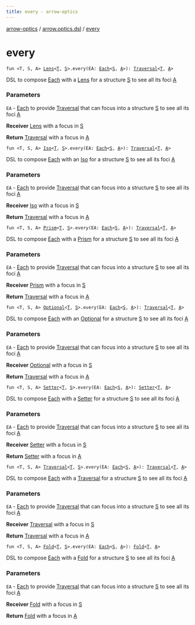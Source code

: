 ```yaml
---
title: every - arrow-optics
---
```


[arrow-optics](../index.html) / [arrow.optics.dsl](index.html) / [every](./every.html)

# every

`fun <T, S, A> `[`Lens`](../arrow.optics/-lens.html)`<`[`T`](every.html#T)`, `[`S`](every.html#S)`>.every(EA: `[`Each`](../arrow.optics.typeclasses/-each/index.html)`<`[`S`](every.html#S)`, `[`A`](every.html#A)`>): `[`Traversal`](../arrow.optics/-traversal.html)`<`[`T`](every.html#T)`, `[`A`](every.html#A)`>`

DSL to compose [Each](../arrow.optics.typeclasses/-each/index.html) with a [Lens](../arrow.optics/-lens.html) for a structure [S](every.html#S) to see all its foci [A](every.html#A)

### Parameters

`EA` - [Each](../arrow.optics.typeclasses/-each/index.html) to provide [Traversal](../arrow.optics/-traversal.html) that can focus into a structure [S](every.html#S) to see all its foci [A](every.html#A)

**Receiver**
[Lens](../arrow.optics/-lens.html) with a focus in [S](every.html#S)

**Return**
[Traversal](../arrow.optics/-traversal.html) with a focus in [A](every.html#A)

`fun <T, S, A> `[`Iso`](../arrow.optics/-iso.html)`<`[`T`](every.html#T)`, `[`S`](every.html#S)`>.every(EA: `[`Each`](../arrow.optics.typeclasses/-each/index.html)`<`[`S`](every.html#S)`, `[`A`](every.html#A)`>): `[`Traversal`](../arrow.optics/-traversal.html)`<`[`T`](every.html#T)`, `[`A`](every.html#A)`>`

DSL to compose [Each](../arrow.optics.typeclasses/-each/index.html) with an [Iso](../arrow.optics/-iso.html) for a structure [S](every.html#S) to see all its foci [A](every.html#A)

### Parameters

`EA` - [Each](../arrow.optics.typeclasses/-each/index.html) to provide [Traversal](../arrow.optics/-traversal.html) that can focus into a structure [S](every.html#S) to see all its foci [A](every.html#A)

**Receiver**
[Iso](../arrow.optics/-iso.html) with a focus in [S](every.html#S)

**Return**
[Traversal](../arrow.optics/-traversal.html) with a focus in [A](every.html#A)

`fun <T, S, A> `[`Prism`](../arrow.optics/-prism.html)`<`[`T`](every.html#T)`, `[`S`](every.html#S)`>.every(EA: `[`Each`](../arrow.optics.typeclasses/-each/index.html)`<`[`S`](every.html#S)`, `[`A`](every.html#A)`>): `[`Traversal`](../arrow.optics/-traversal.html)`<`[`T`](every.html#T)`, `[`A`](every.html#A)`>`

DSL to compose [Each](../arrow.optics.typeclasses/-each/index.html) with a [Prism](../arrow.optics/-prism.html) for a structure [S](every.html#S) to see all its foci [A](every.html#A)

### Parameters

`EA` - [Each](../arrow.optics.typeclasses/-each/index.html) to provide [Traversal](../arrow.optics/-traversal.html) that can focus into a structure [S](every.html#S) to see all its foci [A](every.html#A)

**Receiver**
[Prism](../arrow.optics/-prism.html) with a focus in [S](every.html#S)

**Return**
[Traversal](../arrow.optics/-traversal.html) with a focus in [A](every.html#A)

`fun <T, S, A> `[`Optional`](../arrow.optics/-optional.html)`<`[`T`](every.html#T)`, `[`S`](every.html#S)`>.every(EA: `[`Each`](../arrow.optics.typeclasses/-each/index.html)`<`[`S`](every.html#S)`, `[`A`](every.html#A)`>): `[`Traversal`](../arrow.optics/-traversal.html)`<`[`T`](every.html#T)`, `[`A`](every.html#A)`>`

DSL to compose [Each](../arrow.optics.typeclasses/-each/index.html) with an [Optional](../arrow.optics/-optional.html) for a structure [S](every.html#S) to see all its foci [A](every.html#A)

### Parameters

`EA` - [Each](../arrow.optics.typeclasses/-each/index.html) to provide [Traversal](../arrow.optics/-traversal.html) that can focus into a structure [S](every.html#S) to see all its foci [A](every.html#A)

**Receiver**
[Optional](../arrow.optics/-optional.html) with a focus in [S](every.html#S)

**Return**
[Traversal](../arrow.optics/-traversal.html) with a focus in [A](every.html#A)

`fun <T, S, A> `[`Setter`](../arrow.optics/-setter.html)`<`[`T`](every.html#T)`, `[`S`](every.html#S)`>.every(EA: `[`Each`](../arrow.optics.typeclasses/-each/index.html)`<`[`S`](every.html#S)`, `[`A`](every.html#A)`>): `[`Setter`](../arrow.optics/-setter.html)`<`[`T`](every.html#T)`, `[`A`](every.html#A)`>`

DSL to compose [Each](../arrow.optics.typeclasses/-each/index.html) with a [Setter](../arrow.optics/-setter.html) for a structure [S](every.html#S) to see all its foci [A](every.html#A)

### Parameters

`EA` - [Each](../arrow.optics.typeclasses/-each/index.html) to provide [Traversal](../arrow.optics/-traversal.html) that can focus into a structure [S](every.html#S) to see all its foci [A](every.html#A)

**Receiver**
[Setter](../arrow.optics/-setter.html) with a focus in [S](every.html#S)

**Return**
[Setter](../arrow.optics/-setter.html) with a focus in [A](every.html#A)

`fun <T, S, A> `[`Traversal`](../arrow.optics/-traversal.html)`<`[`T`](every.html#T)`, `[`S`](every.html#S)`>.every(EA: `[`Each`](../arrow.optics.typeclasses/-each/index.html)`<`[`S`](every.html#S)`, `[`A`](every.html#A)`>): `[`Traversal`](../arrow.optics/-traversal.html)`<`[`T`](every.html#T)`, `[`A`](every.html#A)`>`

DSL to compose [Each](../arrow.optics.typeclasses/-each/index.html) with a [Traversal](../arrow.optics/-traversal.html) for a structure [S](every.html#S) to see all its foci [A](every.html#A)

### Parameters

`EA` - [Each](../arrow.optics.typeclasses/-each/index.html) to provide [Traversal](../arrow.optics/-traversal.html) that can focus into a structure [S](every.html#S) to see all its foci [A](every.html#A)

**Receiver**
[Traversal](../arrow.optics/-traversal.html) with a focus in [S](every.html#S)

**Return**
[Traversal](../arrow.optics/-traversal.html) with a focus in [A](every.html#A)

`fun <T, S, A> `[`Fold`](../arrow.optics/-fold/index.html)`<`[`T`](every.html#T)`, `[`S`](every.html#S)`>.every(EA: `[`Each`](../arrow.optics.typeclasses/-each/index.html)`<`[`S`](every.html#S)`, `[`A`](every.html#A)`>): `[`Fold`](../arrow.optics/-fold/index.html)`<`[`T`](every.html#T)`, `[`A`](every.html#A)`>`

DSL to compose [Each](../arrow.optics.typeclasses/-each/index.html) with a [Fold](../arrow.optics/-fold/index.html) for a structure [S](every.html#S) to see all its foci [A](every.html#A)

### Parameters

`EA` - [Each](../arrow.optics.typeclasses/-each/index.html) to provide [Traversal](../arrow.optics/-traversal.html) that can focus into a structure [S](every.html#S) to see all its foci [A](every.html#A)

**Receiver**
[Fold](../arrow.optics/-fold/index.html) with a focus in [S](every.html#S)

**Return**
[Fold](../arrow.optics/-fold/index.html) with a focus in [A](every.html#A)

